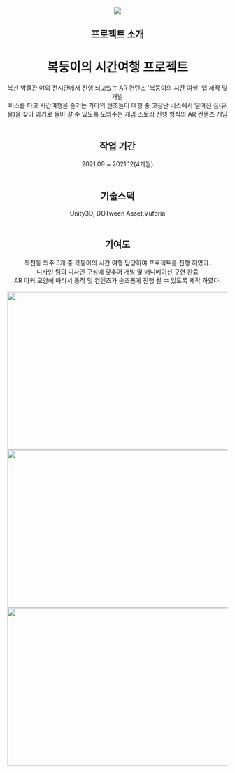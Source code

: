 <div align='center'>
<img src="https://github.com/JISUSAMA/JISUSAMA/assets/38304918/47a5212d-7794-4c49-ae09-38466b9c9c4c">

<h2>프로젝트 소개</h2>

# 복둥이의 시간여행 프로젝트
복천 박물관 야외 전시관에서 진행 되고있는 AR 컨텐츠 '복둥이의 시간 여행' 앱 제작 및 개발
<br>
버스를 타고 시간여행을 즐기는 가야의 선조들이 여행 중 고장난 버스에서 떨어진 짐(유물)을 찾아 과거로 돌아 갈 수 있도록 도와주는 게임 스토리 진행 형식의 AR 컨텐츠 게임
<br>
<br>
<h2>작업 기간</h2>
2021.09 ~ 2021.12(4개월)
<br>
<br>
<h2>기술스택</h2>
Unity3D, DOTween Asset,Vuforia
<br>
<br>
<h2>기여도</h2>
복천동 외주 3개 중 복둥이의 시간 여행 담당하여 프로젝트를 진행 하였다.<br>
디자인 팀의 디자인 구성에 맞추어 개발 및 애니메이션 구현 완료<br>
AR 마커 모양에 따라서 동작 및 컨텐츠가 순조롭게 진행 될 수 있도록 제작 하였다.
<br>
<br>

<img src="https://github.com/JISUSAMA/JISUSAMA/assets/38304918/33925c28-de1b-4c4f-96ba-55b82f8f4c51" width="640" height="360">
<img src="https://github.com/JISUSAMA/JISUSAMA/assets/38304918/3fd2d25d-ebc0-48e6-974f-39e3f63e01e5" width="640" height="360">
<img src="https://github.com/JISUSAMA/JISUSAMA/assets/38304918/d7b5cb0e-fe93-491c-8d3d-872d0dfffa37" width="640" height="360">
</div>


